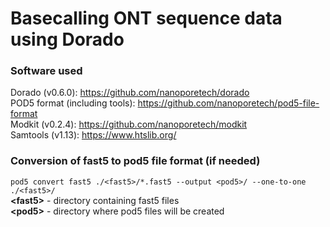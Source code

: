 # Basecalling ONT sequence data using Dorado
### Software used
Dorado (v0.6.0): https://github.com/nanoporetech/dorado  
POD5 format (including tools): https://github.com/nanoporetech/pod5-file-format  
Modkit (v0.2.4): https://github.com/nanoporetech/modkit  
Samtools (v1.13): https://www.htslib.org/

### Conversion of fast5 to pod5 file format (if needed)
`pod5 convert fast5 ./<fast5>/*.fast5 --output <pod5>/ --one-to-one ./<fast5>/`  
**\<fast5\>** - directory containing fast5 files  
**\<pod5\>** - directory where pod5 files will be created
